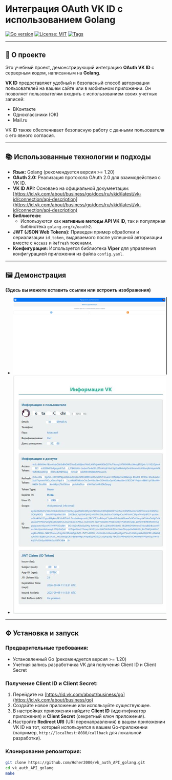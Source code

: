 # Интеграция OAuth VK ID с использованием Golang

[![Go version](https://img.shields.io/badge/go-%3E%3D1.20-blue.svg)](https://golang.org/)
[![License: MIT](https://img.shields.io/badge/License-MIT-yellow.svg)](https://opensource.org/licenses/MIT)
[![Tags](https://img.shields.io/badge/tags-Authorization%2C%20OAUTH%20VK%20ID%2C%20Go%2C%20Golang-brightgreen)](https://github.com/Hoher2000/vk_auth_API_golang.git#tags)

---

## 🚀 О проекте

Это учебный проект, демонстрирующий интеграцию **OAuth VK ID** с серверным кодом, написанным на **Golang**.

**VK ID** предоставляет удобный и безопасный способ авторизации пользователей на вашем сайте или в мобильном приложении. Он позволяет пользователям входить с использованием своих учетных записей:
*   ВКонтакте
*   Одноклассники (ОК)
*   Mail.ru

VK ID также обеспечивает безопасную работу с данными пользователя с его явного согласия.

---

## 📚 Использованные технологии и подходы

*   **Язык:** Golang (рекомендуется версия >= 1.20)
*   **OAuth 2.0:** Реализация протокола OAuth 2.0 для взаимодействия с VK ID.
*   **VK ID API:** Основано на официальной документации: [https://id.vk.com/about/business/go/docs/ru/vkid/latest/vk-id/connection/api-description](https://id.vk.com/about/business/go/docs/ru/vkid/latest/vk-id/connection/api-description)
*   **Библиотеки:**
    *   Используются как **нативные методы API VK ID**, так и популярная библиотека `golang.org/x/oauth2`.
*   **JWT (JSON Web Tokens):** Приведен пример обработки и сериализации `id_token`, выдаваемого после успешной авторизации вместе с `Access` и `Refresh` токенами.
*   **Конфигурация:** Используется библиотека **Viper** для управления конфигурацией приложения из файла `config.yaml`.

---

## 🖼️ Демонстрация

**(Здесь вы можете вставить ссылки или встроить изображения)**

*   ![Авторизация](samples/authpage.JPG)
*   ![Информация о пользователе и токенах](samples/infopage.JPG)

---

## ⚙️ Установка и запуск

### Предварительные требования:
*   Установленный Go (рекомендуется версия >= 1.20)
*   Учетная запись разработчика VK для получения Client ID и Client Secret

### Получение Client ID и Client Secret:
1.  Перейдите на [https://id.vk.com/about/business/go](https://id.vk.com/about/business/go)
2.  Создайте новое приложение или используйте существующее.
3.  В настройках приложения найдите **Client ID** (идентификатор приложения) и **Client Secret** (секретный ключ приложения).
4.  Настройте **Redirect URI** (URI перенаправления) в вашем приложении VK ID на тот, который используется в вашем Go-приложении (например, `http://localhost:8080/callback` для локальной разработки).

### Клонирование репозитория:
```bash
git clone https://github.com/Hoher2000/vk_auth_API_golang.git
cd vk_auth_API_golang
make